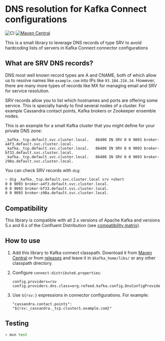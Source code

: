 # DNS resolution for Kafka Connect configurations

![CI](https://github.com/sortega/connect-dns-provider/workflows/CI/badge.svg?event=push)
[![Maven Central](https://maven-badges.herokuapp.com/maven-central/org.refeed/connect-dns-provider/badge.svg)](https://maven-badges.herokuapp.com/maven-central/org.refeed/connect-dns-provider)

This is a small library to leverage DNS records of type SRV to avoid
hardcoding lists of servers in Kafka Connect connector configurations

## What are SRV DNS records?

DNS most well known record types are A and CNAME, both of which allow us to
resolve names like `example.com` into IPs like `93.184.216.34`. However,
there are many more types of records like MX for managing email and SRV for
service resolution.

SRV records allow you to list which hostnames and ports are offering some
service. This is specially handy to find several nodes of a cluster. For
example Cassandra contact points, Kafka brokers or Zookeeper ensemble nodes.

This is an example for a small Kafka cluster that you might define for your
private DNS zone:

```
_kafka._tcp.default.svc.cluster.local.   86400 IN SRV 0 0 9093 broker-a4f3.default.svc.cluster.local.
_kafka._tcp.default.svc.cluster.local.   86400 IN SRV 0 0 9093 broker-bf33.default.svc.cluster.local.
_kafka._tcp.default.svc.cluster.local.   86400 IN SRV 0 0 9093 broker-z98a.default.svc.cluster.local.
```

You can check SRV records with `dig`:

```bash
> dig _kafka._tcp.default.svc.cluster.local srv +short
0 0 9093 broker-a4f3.default.svc.cluster.local.
0 0 9093 broker-bf33.default.svc.cluster.local.
0 0 9093 broker-z98a.default.svc.cluster.local.
```

## Compatibility

This library is compatible with all 2.x versions of Apache Kafka and
versions 5.x and 6.x of the Confluent Distribution (see [compatibility
matrix](https://docs.confluent.io/platform/current/installation/versions-interoperability.html)).

## How to use

1. Add this library to Kafka connect classpath. Download it from 
   [Maven Central][maven-central-redir] or from [releases](releases) and
   leave it in `$kafka_home/libs/` or any other classpath directory.
   
2. Configure `connect-distributed.properties`:

   ```properties
   config.providers=rsv
   config.providers.dns.class=org.refeed.kafka.config.DnsConfigProvider
   ```
3. Use `${rsv:}` expressions in connector configurations. For example:

   ```
   "cassandra.contact.points": "${rsv:_cassandra._tcp.cluster1.example.com}"
   ```
   
[maven-central-redir]: https://maven-badges.herokuapp.com/maven-central/org.refeed/connect-dns-provider

## Testing

```bash
> mvn test
```